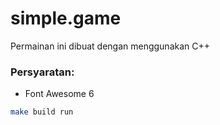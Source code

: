 # simple.game
Permainan ini dibuat dengan menggunakan C++

### Persyaratan:
- Font Awesome 6

```bash
make build run
```
